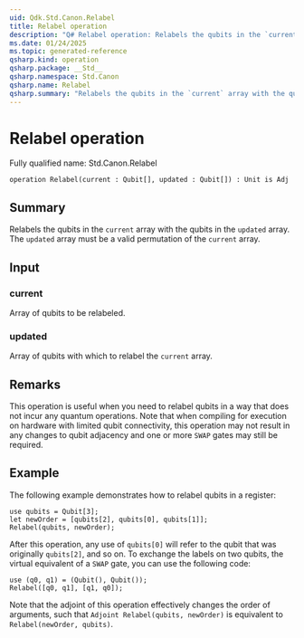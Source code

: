 ```yaml
---
uid: Qdk.Std.Canon.Relabel
title: Relabel operation
description: "Q# Relabel operation: Relabels the qubits in the `current` array with the qubits in the `updated` array. The `updated` array must be a valid permutation of the `current` array."
ms.date: 01/24/2025
ms.topic: generated-reference
qsharp.kind: operation
qsharp.package: __Std__
qsharp.namespace: Std.Canon
qsharp.name: Relabel
qsharp.summary: "Relabels the qubits in the `current` array with the qubits in the `updated` array. The `updated` array must be a valid permutation of the `current` array."
---
```


# Relabel operation

Fully qualified name: Std.Canon.Relabel

```qsharp
operation Relabel(current : Qubit[], updated : Qubit[]) : Unit is Adj
```

## Summary
Relabels the qubits in the `current` array with the qubits in the `updated` array. The `updated` array
must be a valid permutation of the `current` array.

## Input
### current
Array of qubits to be relabeled.
### updated
Array of qubits with which to relabel the `current` array.

## Remarks
This operation is useful when you need to relabel qubits in a way that does not incur any quantum operations.
Note that when compiling for execution on hardware with limited qubit connectivity, this operation
may not result in any changes to qubit adjacency and one or more `SWAP` gates may still be required.

## Example
The following example demonstrates how to relabel qubits in a register:
```qsharp
use qubits = Qubit[3];
let newOrder = [qubits[2], qubits[0], qubits[1]];
Relabel(qubits, newOrder);
```
After this operation, any use of `qubits[0]` will refer to the qubit that was originally `qubits[2]`, and so on.
To exchange the labels on two qubits, the virtual equivalent of a `SWAP` gate, you can use the following code:
```qsharp
use (q0, q1) = (Qubit(), Qubit());
Relabel([q0, q1], [q1, q0]);
```
Note that the adjoint of this operation effectively changes the order of arguments, such that
`Adjoint Relabel(qubits, newOrder)` is equivalent to `Relabel(newOrder, qubits)`.
